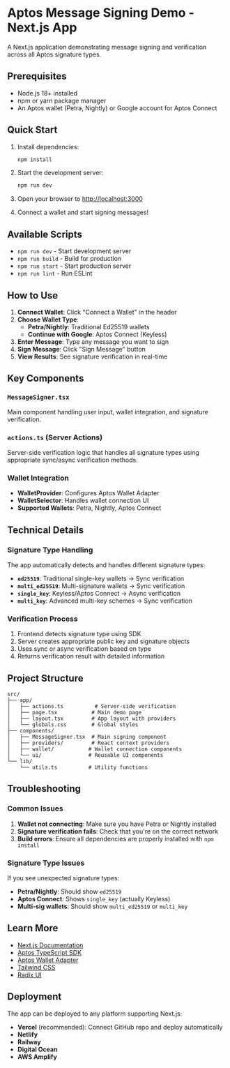 # Aptos Message Signing Demo - Next.js App

A Next.js application demonstrating message signing and verification across all Aptos signature types.

## Prerequisites

- Node.js 18+ installed
- npm or yarn package manager
- An Aptos wallet (Petra, Nightly) or Google account for Aptos Connect

## Quick Start

1. Install dependencies:

   ```bash
   npm install
   ```

2. Start the development server:

   ```bash
   npm run dev
   ```

3. Open your browser to [http://localhost:3000](http://localhost:3000)

4. Connect a wallet and start signing messages!

## Available Scripts

- `npm run dev` - Start development server
- `npm run build` - Build for production
- `npm run start` - Start production server
- `npm run lint` - Run ESLint

## How to Use

1. **Connect Wallet**: Click "Connect a Wallet" in the header
2. **Choose Wallet Type**:
   - **Petra/Nightly**: Traditional Ed25519 wallets
   - **Continue with Google**: Aptos Connect (Keyless)
3. **Enter Message**: Type any message you want to sign
4. **Sign Message**: Click "Sign Message" button
5. **View Results**: See signature verification in real-time

## Key Components

### `MessageSigner.tsx`

Main component handling user input, wallet integration, and signature verification.

### `actions.ts` (Server Actions)

Server-side verification logic that handles all signature types using appropriate sync/async verification methods.

### Wallet Integration

- **WalletProvider**: Configures Aptos Wallet Adapter
- **WalletSelector**: Handles wallet connection UI
- **Supported Wallets**: Petra, Nightly, Aptos Connect

## Technical Details

### Signature Type Handling

The app automatically detects and handles different signature types:

- **`ed25519`**: Traditional single-key wallets → Sync verification
- **`multi_ed25519`**: Multi-signature wallets → Sync verification
- **`single_key`**: Keyless/Aptos Connect → Async verification
- **`multi_key`**: Advanced multi-key schemes → Sync verification

### Verification Process

1. Frontend detects signature type using SDK
2. Server creates appropriate public key and signature objects
3. Uses sync or async verification based on type
4. Returns verification result with detailed information

## Project Structure

```
src/
├── app/
│   ├── actions.ts          # Server-side verification
│   ├── page.tsx           # Main demo page
│   ├── layout.tsx         # App layout with providers
│   └── globals.css        # Global styles
├── components/
│   ├── MessageSigner.tsx  # Main signing component
│   ├── providers/         # React context providers
│   ├── wallet/           # Wallet connection components
│   └── ui/               # Reusable UI components
└── lib/
    └── utils.ts          # Utility functions
```

## Troubleshooting

### Common Issues

1. **Wallet not connecting**: Make sure you have Petra or Nightly installed
2. **Signature verification fails**: Check that you're on the correct network
3. **Build errors**: Ensure all dependencies are properly installed with `npm install`

### Signature Type Issues

If you see unexpected signature types:

- **Petra/Nightly**: Should show `ed25519`
- **Aptos Connect**: Shows `single_key` (actually Keyless)
- **Multi-sig wallets**: Should show `multi_ed25519` or `multi_key`

## Learn More

- [Next.js Documentation](https://nextjs.org/docs)
- [Aptos TypeScript SDK](https://github.com/aptos-labs/aptos-ts-sdk)
- [Aptos Wallet Adapter](https://github.com/aptos-labs/aptos-wallet-adapter)
- [Tailwind CSS](https://tailwindcss.com/docs)
- [Radix UI](https://www.radix-ui.com/docs)

## Deployment

The app can be deployed to any platform supporting Next.js:

- **Vercel** (recommended): Connect GitHub repo and deploy automatically
- **Netlify**
- **Railway**
- **Digital Ocean**
- **AWS Amplify**
